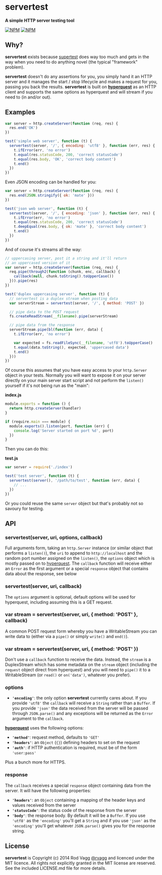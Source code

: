 # servertest

**A simple HTTP server testing tool**

[![NPM](https://nodei.co/npm/servertest.png?downloads=true&downloadRank=true)](https://nodei.co/npm/servertest/)
[![NPM](https://nodei.co/npm-dl/servertest.png?months=6&height=3)](https://nodei.co/npm/servertest/)

## Why?

**servertest** exists because [supertest](https://github.com/visionmedia/supertest) does way too much and gets in the way when you need to do anything novel (the typical "framework" problem).

**servertest** doesn't do any assertions for you, you simply hand it an HTTP server and it manages the start / stop lifecycle and makes a request for you, passing you back the results. **servertest** is built on **[hyperquest](https://github.com/substack/hyperquest)** as an HTTP client and supports the same options as hyperquest and will stream if you need to (in and/or out).

## Examples

```js
var server = http.createServer(function (req, res) {
  res.end('OK')
})

test('simple web server', function (t) {
  servertest(server, '/', { encoding: 'utf8' }, function (err, res) {
    t.ifError(err, 'no error')
    t.equal(res.statusCode, 200, 'correct statusCode')
    t.equal(res.body, 'OK', 'correct body content')
    t.end()
  })
})
```

Even JSON encoding can be handled for you:

```js
var server = http.createServer(function (req, res) {
  res.end(JSON.stringify({ ok: 'mate' }))
})

test('json web server', function (t) {
  servertest(server, '/', { encoding: 'json' }, function (err, res) {
    t.ifError(err, 'no error')
    t.equal(res.statusCode, 200, 'correct statusCode')
    t.deepEqual(res.body, { ok: 'mate' }, 'correct body content')
    t.end()
  })
})
```

And of course it's streams all the way:

```js
// uppercasing server, post it a string and it'll return
// an uppercased version of it
var server = http.createServer(function (req, res) {
  req.pipe(through2(function (chunk, enc, callback) {
    callback(null, chunk.toString().toUpperCase())
  })).pipe(res)
})

test('duplex uppercasing server', function (t) {
  // servertest is a duplex stream when posting data
  var serverStream = servertest(server, '/', { method: 'POST' })

  // pipe data to the POST request
  fs.createReadStream(__filename).pipe(serverStream)

  // pipe data from the response
  serverStream.pipe(bl(function (err, data) {
    t.ifError(err, 'no error')

    var expected = fs.readFileSync(__filename, 'utf8').toUpperCase()
    t.equal(data.toString(), expected, 'uppercased data')
    t.end()
  }))
})
```

Of course this assumes that you have easy access to your `http.Server` object in your tests. Normally you will want to expose it on your server directly on your main server start script and not perform the `listen()` yourself if it's not being run as the "main":

**index.js**

```js
module.exports = function () {
  return http.createServer(handler)
}

if (require.main === module) {
  module.exports().listen(port, function (err) {
    console.log('Server started on port %d', port)
  })
}
```

Then you can do this:

**test.js**

```js
var server = require('./index')

test('test server', function (t) {
  servertest(server(), '/path/to/test', function (err, data) {
  	// ...
  })
})
```

Or you could reuse the same `server` object but that's probably not so savoury for testing.

## API

### servertest(server, uri, options, callback)

Full arguments form, taking an `http.Server` instance (or similar object that performs a `listen()`), the `uri` to append to `http://localhost` and the random port number assigned on the `listen()`, the `options` object which is mostly passed on to [hyperquest](https://github.com/substack/hyperquest). The `callback` function will receive either an `Error` as the first argument or a special `response` object that contains data about the response, see below

### servertest(server, uri, callback)

The `options` argument is optional, default options will be used for hyperquest, including assuming this is a GET request.

### var stream = servertest(server, uri, { method: 'POST' }, callback)

A common POST request form whereby you have a WritableStream you can write data to (either via a `pipe()` or simply `write()` and `end()`).

### var stream = servertest(server, uri, { method: 'POST' })

Don't use a `callback` function to receive the data. Instead, the `stream` is a DuplexStream which has some metadata on the `stream` object (including the `request` object direct from hyperquest) and you will need to `pipe()` it to a WritableStream (or `read()` or `on('data')`, whatever you prefer).

### options

- <b><code>'encoding'</code></b>: the only option **servertest** currently cares about. If you provide `'utf8'` the `callback` will receive a `String` rather than a `Buffer`. If you provide `'json'` the data received from the server will be passed through `JSON.parse()` and any exceptions will be returned as the `Error` argument to the `callback`.

**[hyperquest](https://github.com/substack/hyperquest)** uses the following options:

- <b><code>'method'</code></b>: request method, defaults to `'GET'`
- <b><code>'headers'</code></b>: an `Object` (`{}`) defining headers to set on the request
- <b><code>'auth'</code></b>: if HTTP authentication is required, must be of the form `'user:pass'`

Plus a bunch more for HTTPS.

### response

The `callback` receives a special `response` object containing data from the server. It will have the following properties:

- <b><code>'headers'</code></b>: an `Object` containing a mapping of the header keys and values received from the server
- <b><code>'statusCode'</code></b>: the status code of the response from the server
- <b><code>'body'</code></b>: the response body. By default it will be a `Buffer`. If you use `'utf8'` as the `'encoding'` you'll get a `String` and if you use `'json'` as the `'encoding'` you'll get whatever `JSON.parse()` gives you for the response string.


## License

**servertest** is Copyright (c) 2014 Rod Vagg [@rvagg](https://twitter.com/rvagg) and licenced under the MIT licence. All rights not explicitly granted in the MIT license are reserved. See the included LICENSE.md file for more details.
